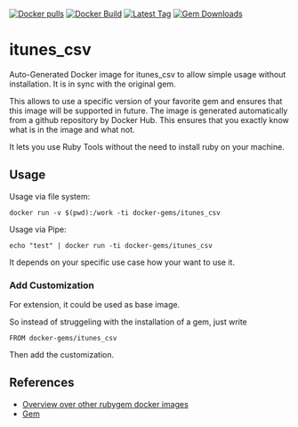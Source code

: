 [![Docker pulls](https://img.shields.io/docker/pulls/rubygem/itunes_csv.svg)](https://hub.docker.com/r/rubygem/itunes_csv/)
[![Docker Build](https://img.shields.io/docker/automated/rubygem/itunes_csv.svg)](https://hub.docker.com/r/rubygem/itunes_csv/)
[![Latest Tag](https://img.shields.io/github/tag/docker-rubygem/itunes_csv.svg)](https://hub.docker.com/r/rubygem/itunes_csv/)
[![Gem Downloads](https://img.shields.io/gem/dt/itunes_csv.svg)](https://rubygems.org/gems/itunes_csv/)
# itunes_csv

Auto-Generated Docker image for itunes_csv to allow simple usage without installation.
It is in sync with the original gem.

This allows to use a specific version of your favorite gem and ensures that this image will be supported in future.
The image is generated automatically from a github repository by Docker Hub.
This ensures that you exactly know what is in the image and what not.

It lets you use Ruby Tools without the need to install ruby on your machine.

## Usage

Usage via file system:

`docker run -v $(pwd):/work -ti docker-gems/itunes_csv`

Usage via Pipe:

`echo "test" | docker run -ti docker-gems/itunes_csv`

It depends on your specific use case how your want to use it.

### Add Customization

For extension, it could be used as base image.

So instead of struggeling with the installation of a gem, just write

`FROM docker-gems/itunes_csv`

Then add the customization.

## References

 - [Overview over other rubygem docker images](https://github.com/thinkbot/docker-rubygem)
 - [Gem](https://rubygems.org/gems/itunes_csv/)
